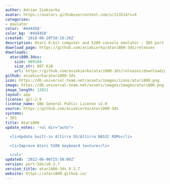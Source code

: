 ```yaml
---
author: Adrian Siekierka
avatar: https://avatars.githubusercontent.com/u/113514?v=4
categories:
- emulator
color: '#4d4458'
color_bg: '#4d4458'
created: '2018-06-20T10:16:26Z'
description: Atari 8-bit computer and 5200 console emulator - 3DS port
download_page: https://github.com/asiekierka/atari800-3ds/releases
downloads:
  atari800.3dsx:
    size: 909184
    size_str: 887 KiB
    url: https://github.com/asiekierka/atari800-3ds/releases/download/port-3ds/v0.3.7/atari800.3dsx
github: asiekierka/atari800-3ds
icon: https://db.universal-team.net/assets/images/icons/atari800.png
image: https://db.universal-team.net/assets/images/images/atari800.png
image_length: 12011
layout: app
license: gpl-2.0
license_name: GNU General Public License v2.0
source: https://github.com/asiekierka/atari800-3ds
systems:
- 3DS
title: Atari800
update_notes: '<ul dir="auto">

  <li>Update built-in Altirra OS/Altirra BASIC ROMs</li>

  <li>Improve Atari 5200 keyboard texture</li>

  </ul>'
updated: '2022-06-06T15:58:00Z'
version: port-3ds/v0.3.7
version_title: atari800-3ds 0.3.7
website: https://atari800.github.io/
---
```

